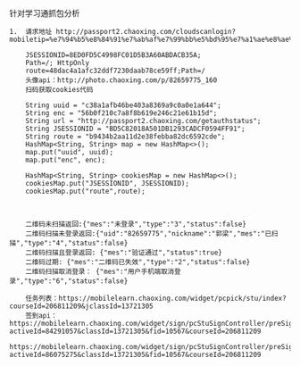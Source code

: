针对学习通抓包分析

	1. 	请求地址 http://passport2.chaoxing.com/cloudscanlogin?mobiletip=%e7%94%b5%e8%84%91%e7%ab%af%e7%99%bb%e5%bd%95%e7%a1%ae%e8%ae%a4&pcrefer=http://i.chaoxing.com
	
		JSESSIONID=8ED0FD5C4998FC01D5B3A60ABDACB35A;
		Path=/; HttpOnly
		route=48dac4a1afc32ddf7230daab78ce59ff;Path=/
		头像api：http://photo.chaoxing.com/p/82659775_160
		扫码获取cookies代码
		
		String uuid = "c38a1afb46be403a8369a9c0a0e1a644";
        String enc = "56b0f210c7a8f8b619e246c21e61b15d";
        String url = "http://passport2.chaoxing.com/getauthstatus";
        String JSESSIONID = "BD5C82018A501DB1293CADCF0594FF91";
        String route = "b9434b2aa11d2e38febba82dc6592cde";
        HashMap<String, String> map = new HashMap<>();
        map.put("uuid", uuid);
        map.put("enc", enc);

        HashMap<String, String> cookiesMap = new HashMap<>();
        cookiesMap.put("JSESSIONID", JSESSIONID);
        cookiesMap.put("route",route);
		
		
		
		二维码未扫描返回:{"mes":"未登录","type":"3","status":false}
		二维码扫描未登录返回:{"uid":"82659775","nickname":"郭梁","mes":"已扫描","type":"4","status":false}
		二维码扫描且登录返回: {"mes":"验证通过","status":true}
		二维码过期: {"mes":"二维码已失效","type":"2","status":false}
		二维码扫描取消登录： {"mes":"用户手机端取消登录","type":"6","status":false}
		
		任务列表：https://mobilelearn.chaoxing.com/widget/pcpick/stu/index?courseId=206811209&jclassId=13721305
		签到api：https://mobilelearn.chaoxing.com/widget/sign/pcStuSignController/preSign?activeId=84291057&classId=13721305&fid=10567&courseId=206811209
				 https://mobilelearn.chaoxing.com/widget/sign/pcStuSignController/preSign?activeId=86075275&classId=13721305&fid=10567&courseId=206811209
